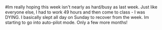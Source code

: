 #Im really hoping this week isn't nearly as hard/busy as last week. Just like everyone else, I had to work 49 hours and then come to class - I was DYING. I basically slept all day on Sunday to recover from the week. Im starting to go into auto-pilot mode. Only a few more months!
